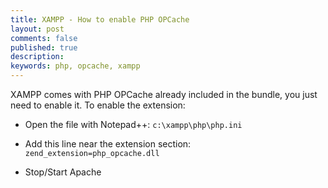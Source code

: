 ```yaml
---
title: XAMPP - How to enable PHP OPCache
layout: post
comments: false
published: true
description: 
keywords: php, opcache, xampp
---
```


XAMPP comes with PHP OPCache already included in the bundle, you just need to enable it. To enable the extension:

* Open the file with Notepad++: `c:\xampp\php\php.ini`

* Add this line near the extension section: `zend_extension=php_opcache.dll`

* Stop/Start Apache